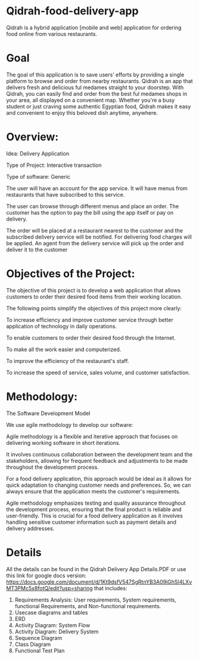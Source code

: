 # Qidrah-food-delivery-app
Qidrah is a hybrid application [mobile and web] application for ordering food online from various restaurants. 

# Goal
The goal of this application is to save users’ efforts by providing a single platform to browse and order from nearby restaurants.
Qidrah is an app that delivers fresh and delicious ful medames straight to your doorstep. With Qidrah, you can easily find and order from the best ful medames shops in your area, all displayed on a convenient map. Whether you're a busy student or just craving some authentic Egyptian food, Qidrah makes it easy and convenient to enjoy this beloved dish anytime, anywhere.

# Overview:  
Idea: Delivery Application

Type of Project: Interactive transaction

Type of software: Generic 

The user will have an account for the app service.  It will have menus from restaurants that have subscribed to this service.

The user can browse through different menus and place an order.  The customer has the option to pay the bill using the app itself or pay on delivery. 

The order will be placed at a restaurant nearest to the customer and the subscribed delivery service will be notified.
For delivering food charges will be applied.  An agent from the delivery service will pick up the order and deliver it to the customer

# Objectives of the Project:
The objective of this project is to develop a web application that allows customers to order their desired food items from their working location. 

The following points simplify the objectives of this project more clearly: 

To increase efficiency and improve customer service through better application of technology in daily operations. 

To enable customers to order their desired food through the Internet. 

To make all the work easier and computerized. 

To improve the efficiency of the restaurant's staff. 

To increase the speed of service, sales volume, and customer satisfaction.

# Methodology:
The Software Development Model

We use agile methodology to develop our software:

Agile methodology is a flexible and iterative approach that focuses on delivering working software in short iterations.

It involves continuous collaboration between the development team and the stakeholders, allowing for frequent feedback and adjustments to be made throughout the development process.

For a food delivery application, this approach would be ideal as it allows for quick adaptation to changing customer needs and preferences. So, we can always ensure that the application meets the customer's requirements.

Agile methodology emphasizes testing and quality assurance throughout the development process, ensuring that the final product is reliable and user-friendly. This is crucial for a food delivery application as it involves handling sensitive customer information such as payment details and delivery addresses.

 # Details
 All the details can be found in the Qidrah Delivery App Details.PDF
 or use this link for google docs version: https://docs.google.com/document/d/1Kt9dsfV547SgRtnYB3A09jGhSl4LXvMT3PMc5x8fotQ/edit?usp=sharing
 that includes:
 1. Requirements Analysis: User requirements, System requirements, functional Requirements, and Non-functional requirements.
 2. Usecase diagrams and tables
 3. ERD
 4. Activity Diagram: System Flow
 5. Activity Diagram: Delivery System
 6. Sequence Diagram
 7. Class Diagram
 8. Functional Test Plan 
 


